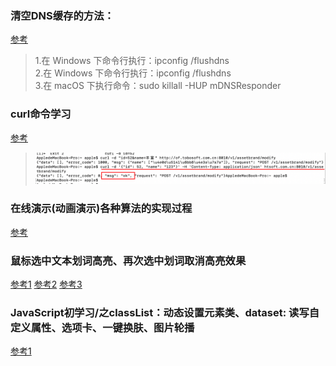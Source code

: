 ### 清空DNS缓存的方法：
[参考](https://laod.cn/hosts/switchhosts.html)  
>1.在 Windows 下命令行执行：ipconfig /flushdns  
>2.在 Windows 下命令行执行：ipconfig /flushdns  
>3.在 macOS 下执行命令：sudo killall -HUP mDNSResponder  

### curl命令学习 
[参考](http://www.ruanyifeng.com/blog/2019/09/curl-reference.html)
> ![blockchain](img/curl-post.png "curl发送post请求")

### 在线演示(动画演示)各种算法的实现过程
[参考](https://www.cs.usfca.edu/~galles/visualization/Algorithms.html)


### 鼠标选中文本划词高亮、再次选中划词取消高亮效果
[参考1](https://juejin.cn/post/6844904101789040654)
[参考2](https://github.com/alienzhou/web-highlighter/blob/master/README.zh_CN.md, '官网')
[参考3](https://github.com/alienzhou/web-highlighter/blob/master/docs/ADVANCE.zh_CN.md, '官网2')


### JavaScript初学习/之classList：动态设置元素类、dataset: 读写自定义属性、选项卡、一键换肤、图片轮播
[参考1](https://www.php.cn/blog/detail/26584.html)
